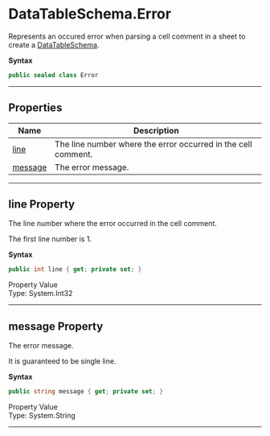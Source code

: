 # DataTableSchema.Error

Represents an occured error when parsing a cell comment in a sheet to create a [DataTableSchema][].

**Syntax**

```csharp
public sealed class Error
```

* * *
## Properties

Name | Description
---- | -----------
[line   ](#00) | The line number where the error occurred in the cell comment.
[message](#01) | The error message.

<a name="00"><hr></a>
## line Property

The line number where the error occurred in the cell comment.

The first line number is 1.

**Syntax**

```csharp
public int line { get; private set; }
```

Property Value<br>
Type: System.Int32

<a name="01"><hr></a>
## message Property

The error message.<br>

It is guaranteed to be single line.

**Syntax**

```csharp
public string message { get; private set; }
```

Property Value<br>
Type: System.String

* * *

[DataTableSchema]: ./DataTableSchema.html
